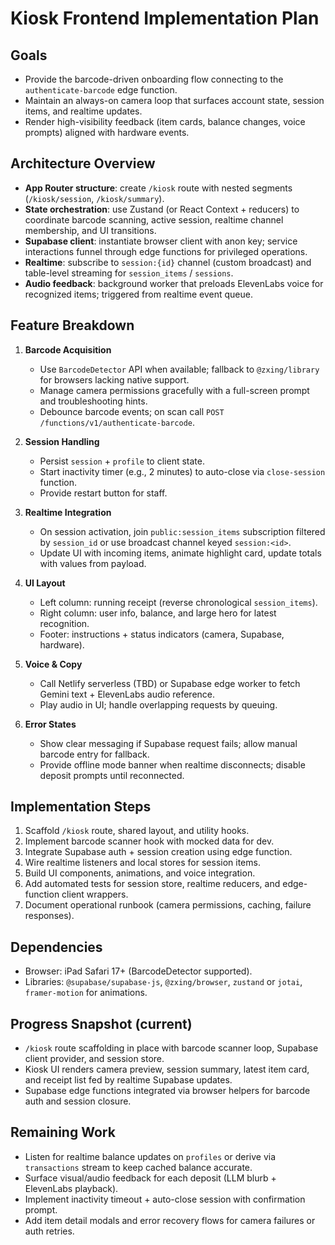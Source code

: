 # Kiosk Frontend Implementation Plan

## Goals
- Provide the barcode-driven onboarding flow connecting to the `authenticate-barcode` edge function.
- Maintain an always-on camera loop that surfaces account state, session items, and realtime updates.
- Render high-visibility feedback (item cards, balance changes, voice prompts) aligned with hardware events.

## Architecture Overview
- **App Router structure**: create `/kiosk` route with nested segments (`/kiosk/session`, `/kiosk/summary`).
- **State orchestration**: use Zustand (or React Context + reducers) to coordinate barcode scanning, active session, realtime channel membership, and UI transitions.
- **Supabase client**: instantiate browser client with anon key; service interactions funnel through edge functions for privileged operations.
- **Realtime**: subscribe to `session:{id}` channel (custom broadcast) and table-level streaming for `session_items` / `sessions`.
- **Audio feedback**: background worker that preloads ElevenLabs voice for recognized items; triggered from realtime event queue.

## Feature Breakdown
1. **Barcode Acquisition**
   - Use `BarcodeDetector` API when available; fallback to `@zxing/library` for browsers lacking native support.
   - Manage camera permissions gracefully with a full-screen prompt and troubleshooting hints.
   - Debounce barcode events; on scan call `POST /functions/v1/authenticate-barcode`.

2. **Session Handling**
   - Persist `session` + `profile` to client state.
   - Start inactivity timer (e.g., 2 minutes) to auto-close via `close-session` function.
   - Provide restart button for staff.

3. **Realtime Integration**
   - On session activation, join `public:session_items` subscription filtered by `session_id` or use broadcast channel keyed `session:<id>`.
   - Update UI with incoming items, animate highlight card, update totals with values from payload.

4. **UI Layout**
   - Left column: running receipt (reverse chronological `session_items`).
   - Right column: user info, balance, and large hero for latest recognition.
   - Footer: instructions + status indicators (camera, Supabase, hardware).

5. **Voice & Copy**
   - Call Netlify serverless (TBD) or Supabase edge worker to fetch Gemini text + ElevenLabs audio reference.
   - Play audio in UI; handle overlapping requests by queuing.

6. **Error States**
   - Show clear messaging if Supabase request fails; allow manual barcode entry for fallback.
   - Provide offline mode banner when realtime disconnects; disable deposit prompts until reconnected.

## Implementation Steps
1. Scaffold `/kiosk` route, shared layout, and utility hooks.
2. Implement barcode scanner hook with mocked data for dev.
3. Integrate Supabase auth + session creation using edge function.
4. Wire realtime listeners and local stores for session items.
5. Build UI components, animations, and voice integration.
6. Add automated tests for session store, realtime reducers, and edge-function client wrappers.
7. Document operational runbook (camera permissions, caching, failure responses).

## Dependencies
- Browser: iPad Safari 17+ (BarcodeDetector supported).
- Libraries: `@supabase/supabase-js`, `@zxing/browser`, `zustand` or `jotai`, `framer-motion` for animations.


## Progress Snapshot (current)
- `/kiosk` route scaffolding in place with barcode scanner loop, Supabase client provider, and session store.
- Kiosk UI renders camera preview, session summary, latest item card, and receipt list fed by realtime Supabase updates.
- Supabase edge functions integrated via browser helpers for barcode auth and session closure.

## Remaining Work
- Listen for realtime balance updates on `profiles` or derive via `transactions` stream to keep cached balance accurate.
- Surface visual/audio feedback for each deposit (LLM blurb + ElevenLabs playback).
- Implement inactivity timeout + auto-close session with confirmation prompt.
- Add item detail modals and error recovery flows for camera failures or auth retries.
